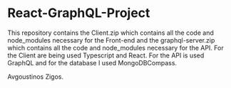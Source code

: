 # React-GraphQL-Project
This repository contains the Client.zip which contains all the code and node_modules necessary for the Front-end and the graphql-server.zip which contains all the code and node_modules necessary for the API.
For the Client are being used Typescript and React.
For the API is used GraphQL and for the database I used MongoDBCompass.


Avgoustinos Zigos.
